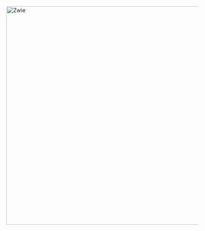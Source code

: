 <img width="2125" height="575" alt="Zwie" src="https://github.com/user-attachments/assets/a7ced919-fb55-448d-8ae5-2e2eec41bc5b" />
